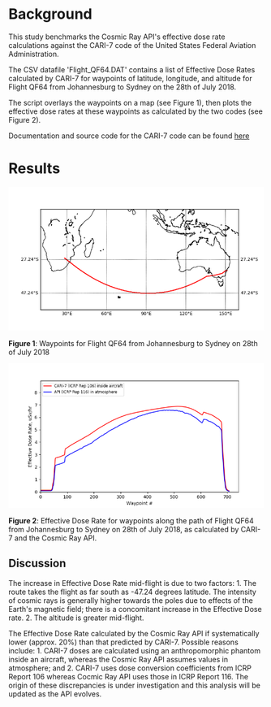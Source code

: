 # Background

This study benchmarks the Cosmic Ray API's effective dose rate calculations against the CARI-7 code of the United States Federal Aviation Administration. 

The CSV datafile 'Flight_QF64.DAT' contains a list of Effective Dose Rates calculated by CARI-7 for waypoints of latitude, longitude, and altitude for Flight QF64 from Johannesburg to Sydney on the 28th of July 2018. 

The script overlays the waypoints on a map (see Figure 1), then plots the effective dose rates at these waypoints as calculated by the two codes (see Figure 2). 

Documentation and source code for the CARI-7 code can be found [here](https://www.faa.gov/data_research/research/med_humanfacs/aeromedical/radiobiology/CARI7/)

# Results

![](./benchmark_cari7_map.png)

**Figure 1**: Waypoints for Flight QF64 from Johannesburg to Sydney on 28th of July 2018

![](./api_cari6.png)

**Figure 2**: Effective Dose Rate for waypoints along the path of Flight QF64 from Johannesburg to Sydney on 28th of July 2018, as calculated by CARI-7 and the Cosmic Ray API.

## Discussion

The increase in Effective Dose Rate mid-flight is due to two factors: 1. The route takes the flight as far south as -47.24 degrees latitude. The intensity of cosmic rays is generally higher towards the poles due to effects of the Earth's magnetic field; there is a concomitant increase in the Effective Dose rate. 2. The altitude is greater mid-flight.

The Effective Dose Rate calculated by the Cosmic Ray API if systematically lower (approx. 20%) than that predicted by CARI-7. Possible reasons include: 1. CARI-7 doses are calculated using an anthropomorphic phantom inside an aircraft, whereas the Cosmic Ray API assumes values in atmosphere; and 2. CARI-7 uses dose conversion coefficients from ICRP Report 106 whereas Cocmic Ray API uses those in ICRP Report 116. The origin of these discrepancies is under investigation and this analysis will be updated as the API evolves.